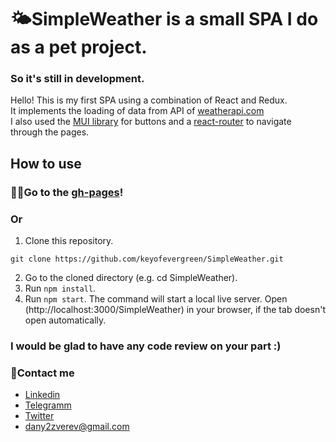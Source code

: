 # 🌤SimpleWeather is a small SPA I do as a pet project.
### So it's still in development.

Hello! This is my first SPA using a combination of React and Redux.\
It implements the loading of data from API of [weatherapi.com](https://www.weatherapi.com/)\
I also used the [MUI library](https://mui.com/) for buttons and a [react-router](https://reactrouter.com/) to navigate through the pages.


## How to use
### 🐱‍🏍Go to the [gh-pages](https://keyofevergreen.github.io/SimpleWeather/)!
### Or

1. Clone this repository.
```
git clone https://github.com/keyofevergreen/SimpleWeather.git
```
2. Go to the cloned directory (e.g. cd SimpleWeather).
3. Run `npm install`.
4. Run `npm start`. The command will start a local live server. Open (http://localhost:3000/SimpleWeather) in your browser, if the tab doesn't open automatically.

### I would be glad to have any code review on your part :)

### 🤙Contact me
- [Linkedin](https://www.linkedin.cn/in/dan-zverev-33841b215)
- [Telegramm](https://t.me/keyofevergreen)
- [Twitter](https://twitter.com/keyofevergreen)
- dany2zverev@gmail.com
